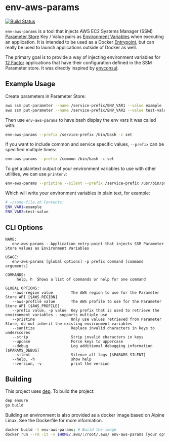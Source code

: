 # env-aws-params

[![Build Status](https://travis-ci.org/gmr/env-aws-params.svg?branch=master)](https://travis-ci.org/gmr/env-aws-params)

``env-aws-params`` is a tool that injects AWS EC2 Systems Manager (SSM)
[Parameter Store](https://docs.aws.amazon.com/systems-manager/latest/userguide/systems-manager-paramstore.html)
Key / Value pairs as [Environment Variables](https://en.wikipedia.org/wiki/Environment_variable)
when executing an application. It is intended to be used as a Docker
[Entrypoint](https://docs.docker.com/engine/reference/builder/#entrypoint),
but can really be used to launch applications outside of Docker as well.

The primary goal is to provide a way of injecting environment variables for
[12 Factor](https://12factor.net) applications that have their configuration defined
in the SSM Parameter store. It was directly inspired by
[envconsul](https://github.com/hashicorp/envconsul).

## Example Usage

Create parameters in Parameter Store:
```bash
aws ssm put-parameter --name /service-prefix/ENV_VAR1 --value example
aws ssm put-parameter --name /service-prefix/ENV_VAR2 --value test-value
```

Then use ``env-aws-params`` to have bash display the env vars it was called with:
```bash
env-aws-params --prefix /service-prefix /bin/bash -c set
```

If you want to include common and service specific values, ``--prefix`` can be specified
multiple times:
```bash
env-aws-params --prefix /common /bin/bash -c set
```

To get a plaintext output of your environment variables to use with other utilities, we can use `printenv`:
```bash
env-aws-params --pristine --silent --prefix /service-prefix /usr/bin/printenv > ~/some-file.sh
```
Which will write your environment variables in plain text, for example:
```bash
# ~/some-file.sh Contents:
ENV_VAR1=example
ENV_VAR2=test-value
```

## CLI Options

```
NAME:
   env-aws-params - Application entry-point that injects SSM Parameter Store values as Environment Variables

USAGE:
   env-aws-params [global options] -p prefix command [command arguments]

COMMANDS:
     help, h  Shows a list of commands or help for one command

GLOBAL OPTIONS:
   --aws-region value        The AWS region to use for the Parameter Store API [$AWS_REGION]
   --aws-profile value       The AWS profile to use for the Parameter Store API [$AWS_PROFILE]
   --prefix value, -p value  Key prefix that is used to retrieve the environment variables - supports multiple use
   --pristine                Only use values retrieved from Parameter Store, do not inherit the existing environment variables
   --sanitize                Replace invalid characters in keys to underscores
   --strip                   Strip invalid characters in keys
   --upcase                  Force keys to uppercase
   --debug                   Log additional debugging information [$PARAMS_DEBUG]
   --silent                  Silence all logs [$PARAMS_SILENT]
   --help, -h                show help
   --version, -v             print the version
```

## Building

This project uses [dep](http://github.com/golang/dep). To build the project:

```bash
dep ensure
go build
```

Building an environment is also provided as a docker image based on Alpine Linux. See the Dockerfile for more information.

```bash
docker build -t env-aws-params; # Build the image
docker run --rm -it -v $HOME/.aws/:/root/.aws/ env-aws-params [your options]
```
